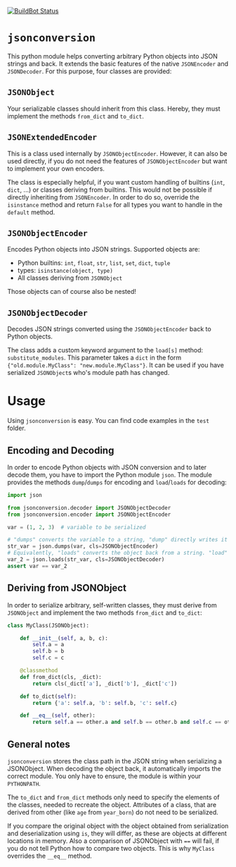 [![BuildBot Status](http://rmc-chimaere:8010/badge.png?builder=common/python-jsonconversion&branch=master)](http://rmc-chimaere:8010/builders/common%2Fpython-jsonconversion/)

# `jsonconversion`

This python module helps converting arbitrary Python objects into JSON strings and back. It extends the basic
features of the native `JSONEncoder` and `JSONDecoder`. For this purpose, four classes are provided:

## `JSONObject`

Your serializable classes should inherit from this class. Hereby, they must implement the methods `from_dict` and
`to_dict`.

## `JSONExtendedEncoder`

This is a class used internally by `JSONObjectEncoder`. However, it can also be used directly, if you do not need the
features of `JSONObjectEncoder` but want to implement your own encoders.

The class is especially helpful, if you want custom handling of builtins (`int`, `dict`, ...) or classes deriving
from builtins. This would not be possible if directly inheriting from `JSONEncoder`. In order to do so, override the
`isinstance` method and return `False` for all types you want to handle in the `default` method.

## `JSONObjectEncoder`

Encodes Python objects into JSON strings. Supported objects are:

* Python builtins: `int`, `float`, `str`, `list`, `set`, `dict`, `tuple`
* types: `isinstance(object, type)`
* All classes deriving from `JSONObject`

Those objects can of course also be nested!

## `JSONObjectDecoder`

Decodes JSON strings converted using the `JSONObjectEncoder` back to Python objects.

The class adds a custom keyword argument to the `load[s]` method: `substitute_modules`. This parameter takes a `dict`
in the form `{"old.module.MyClass": "new.module.MyClass"}`. It can be used if you have serialized `JSONObject`s
who's module path has changed.


# Usage

Using `jsonconversion` is easy. You can find code examples in the `test` folder.

## Encoding and Decoding

In order to encode Python objects with JSON conversion and to later decode them, you have to import the
Python module `json`. The module provides the methods `dump`/`dumps` for encoding and `load`/`loads` for
decoding:

```python
import json

from jsonconversion.decoder import JSONObjectDecoder
from jsonconversion.encoder import JSONObjectEncoder

var = (1, 2, 3)  # variable to be serialized

# "dumps" converts the variable to a string, "dump" directly writes it to a file
str_var = json.dumps(var, cls=JSONObjectEncoder)
# Equivalently, "loads" converts the object back from a string. "load" from a file
var_2 = json.loads(str_var, cls=JSONObjectDecoder)
assert var == var_2
```

## Deriving from JSONObject

In order to serialize arbitrary, self-written classes, they must derive from `JSONObject` and implement the
two methods `from_dict` and `to_dict`:

```python
class MyClass(JSONObject):

    def __init__(self, a, b, c):
        self.a = a
        self.b = b
        self.c = c

    @classmethod
    def from_dict(cls, _dict):
        return cls(_dict['a'], _dict['b'], _dict['c'])

    def to_dict(self):
        return {'a': self.a, 'b': self.b, 'c': self.c}

    def __eq__(self, other):
        return self.a == other.a and self.b == other.b and self.c == other.c
```

## General notes

`jsonconversion` stores the class path in the JSON string when serializing a JSONObject. When decoding the
object back, it automatically imports the correct module. You only have to ensure, the module is within your
`PYTHONPATH`.

The `to_dict` and `from_dict` methods only need to specify the elements of the classes, needed to recreate the
object. Attributes of a class, that are derived from other (like `age` from `year_born`) do not need to be
serialized.

If you compare the original object with the object obtained from serialization and deserialization using `is`,
they will differ, as these are objects at different locations in memory. Also a comparison of JSONObject with
`==` will fail, if you do not tell Python how to compare two objects. This is why `MyClass` overrides the
`__eq__` method.

